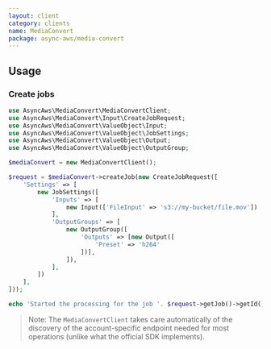 ```yaml
---
layout: client
category: clients
name: MediaConvert
package: async-aws/media-convert
---
```


## Usage

### Create jobs

```php
use AsyncAws\MediaConvert\MediaConvertClient;
use AsyncAws\MediaConvert\Input\CreateJobRequest;
use AsyncAws\MediaConvert\ValueObject\Input;
use AsyncAws\MediaConvert\ValueObject\JobSettings;
use AsyncAws\MediaConvert\ValueObject\Output;
use AsyncAws\MediaConvert\ValueObject\OutputGroup;

$mediaConvert = new MediaConvertClient();

$request = $mediaConvert->createJob(new CreateJobRequest([
    'Settings' => [
        new JobSettings([
            'Inputs' => [
                new Input(['FileInput' => 's3://my-bucket/file.mov'])
            ],
            'OutputGroups' => [
                new OutputGroup([
                    'Outputs' => [new Output([
                        'Preset' => 'h264'
                    ])],
                ]),
            ],
        ])
    ],
]));

echo 'Started the processing for the job '. $request->getJob()->getId();
```

> Note: The `MediaConvertClient` takes care automatically of the discovery of the account-specific
> endpoint needed for most operations (unlike what the official SDK implements).
